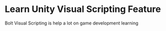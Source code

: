 # Learn Unity Visual Scripting Feature

Bolt Visual Scripting is help a lot on game development learning
